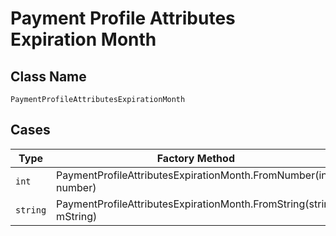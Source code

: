 
# Payment Profile Attributes Expiration Month

## Class Name

`PaymentProfileAttributesExpirationMonth`

## Cases

| Type | Factory Method |
|  --- | --- |
| `int` | PaymentProfileAttributesExpirationMonth.FromNumber(int number) |
| `string` | PaymentProfileAttributesExpirationMonth.FromString(string mString) |

